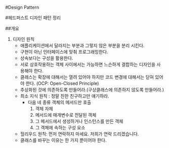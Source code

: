 #Design Pattern

#헤드퍼스트 디자인 패턴 정리


##개요
 1. 디자인 원칙
    - 애플리케이션에서 달라지는 부분과 그렇지 않은 부분을 분리 시킨다.
    - 구현이 아닌 인터페이스에 맞춰 프로그래밍한다.
    - 상속보다는 구성을 활용한다.
    - 서로 상호작용하는 객체 사이에서는 가능하면 느슨하게 결합하는 디자인을 사용해야 한다.
    - 클래스는 확장에 대해서는 열려 있어야 하지만 코드 변경에 대해서는 닫혀 있어야 한다.
      (OCP: Open-Closed Principle)
    - 추상화된 것에 의존하도록 만들어라.(구상클래스에 의존하지 않도록 만들어라.)
    - 최소 지식 원칙 : 정말 친한 친구하고만 얘기하라.
      - 다음 네 종류 객체의 메서드만 호출
        1. 객체 자체
        2. 메서드에 매개변수로 전달된 객체
        3. 그 메서드에서 생성하거나 인스턴스를 만든 객체
        4. 그 객체에 속하는 구성 요소
    - 헐리우드 원칙: 먼저 연락하지 마세요. 저희가 연락 드리겠습니다.
    - 클래스를 바꾸는 이유는 한 가지 뿐이어야 한다.
